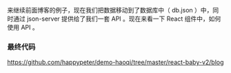 来继续前面博客的例子，现在我们把数据移动到了数据库中（ db.json ）中，同时通过 json-server 提供给了我们一套 API 。现在来看一下 React 组件中，如何使用 API 。


### 最终代码

https://github.com/happypeter/demo-haoqi/tree/master/react-baby-v2/blog
